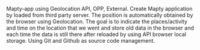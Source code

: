 Mapty-app using Geolocation API, OPP, External.
Create Mapty application by loaded from third party server. 
The position is automatically obtained by the browser using Geolocation.
The goal is to indicate the places/activity and time on the location that we went 
and store old data in the browser and  each time the data is still there 
after reloaded by using API  browser local storage. Using Git and Github as source code management.
